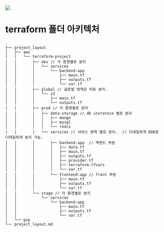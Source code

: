 <a href="https://github.com/azjaehyun"><img src="https://hits.seeyoufarm.com/api/count/incr/badge.svg?url=https%3A%2F%2Fgithub.com%2Fazjaehyun&count_bg=%23000000&title_bg=%23000000&icon=github.svg&icon_color=%23E7E7E7&title=GitHub&edge_flat=false)"/></a>

terraform 폴더 아키텍처 
============
~~~
.
├── project_layout
│   ├── aws
│   │   └── terraform-project
│   │       ├── dev // 각 환경별로 분리 
│   │       │   └── services
│   │       │       └── backend-app
│   │       │           ├── main.tf
│   │       │           ├── outputs.tf
│   │       │           └── var.tf
│   │       ├── global // 글로벌 영역은 따로 분리.
│   │       │   └── s3
│   │       │       ├── main.tf
│   │       │       └── outputs.tf
│   │       ├── prod // 각 환경별로 분리 
│   │       │   ├── data-storage // db instatnce 별로 분리
│   │       │   │   ├── mongo
│   │       │   │   ├── mysql
│   │       │   │   └── redis
│   │       │   └── services // 서비스 영역 별로 분리.  // 디테일하게 DDD로 디테일하게 분리 가능.
│   │       │       ├── backend-app  // 백엔드 부분
│   │       │       │   ├── data.tf
│   │       │       │   ├── main.tf
│   │       │       │   ├── outputs.tf
│   │       │       │   ├── provider.tf
│   │       │       │   ├── terraform.tfvars
│   │       │       │   └── var.tf
│   │       │       └── frontend-app // front 부분
│   │       │           ├── main.tf
│   │       │           ├── outputs.tf
│   │       │           └── var.tf
│   │       └── stage // 각 환경별로 분리 
│   │           └── services
│   │               └── backend-app
│   │                   ├── main.tf
│   │                   ├── outputs.tf
│   │                   └── var.tf
│   └── gcp
└── project_layout.md
~~~